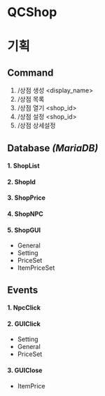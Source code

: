 # QCShop


# **기획**

## **Command**

1. /상점 생성 <display_name>
2. /상점 목록
3. /상점 열기 <shop_id>
4. /상점 설정 <shop_id>
5. /상점 상세설정 <obj>
 

## **Database** *(MariaDB)*

#### 1. ShopList
#### 2. ShopId
#### 3. ShopPrice
#### 4. ShopNPC
#### 5. ShopGUI
  - General
  - Setting
  - PriceSet
  - ItemPriceSet



## **Events**

#### 1. NpcClick
#### 2. GUIClick
   - Setting
   - General
   - PriceSet
#### 3. GUIClose
   - ItemPrice
